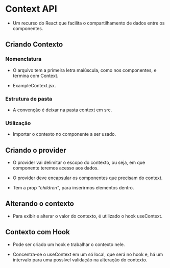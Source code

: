 # Context API

- Um recurso do React que facilita o compartilhamento de dados entre os componentes.

## Criando Contexto

### Nomenclatura

- O arquivo tem a primeira letra maiúscula, como nos componentes, e termina com Context.

- ExampleContext.jsx.

### Estrutura de pasta

- A convenção é deixar na pasta context em src.

### Utilização

- Importar o contexto no componente a ser usado.

## Criando o provider

- O provider vai delimitar o escopo do contexto, ou seja, em que componente teremos acesso aos dados.

- O provider deve encapsular os componentes que precisam do context.

- Tem a prop <em>"children"</em>, para inserirmos elementos dentro.

## Alterando o contexto

- Para exibir e alterar o valor do contexto, é utilizado o hook useContext.

## Contexto com Hook

- Pode ser criado um hook e trabalhar o contexto nele.

- Concentra-se o useContext em um só local, que será no hook e, há um intervalo para uma possível validação na alteração do contexto.
